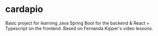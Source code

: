 # cardapio
Basic project for learning Java Spring Boot for the backend &amp; React + Typescript on the frontend. Based on Fernanda Kipper's video lessons.
